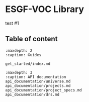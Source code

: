 # ESGF-VOC Library

test #1

## Table of content

```{toctree}
:maxdepth: 2
:caption: Guides

get_started/index.md
```

```{toctree}
:maxdepth: 3
:caption: API documentation
api_documentation/universe.md
api_documentation/projects.md
api_documentation/project_specs.md
api_documentation/drs.md
```
